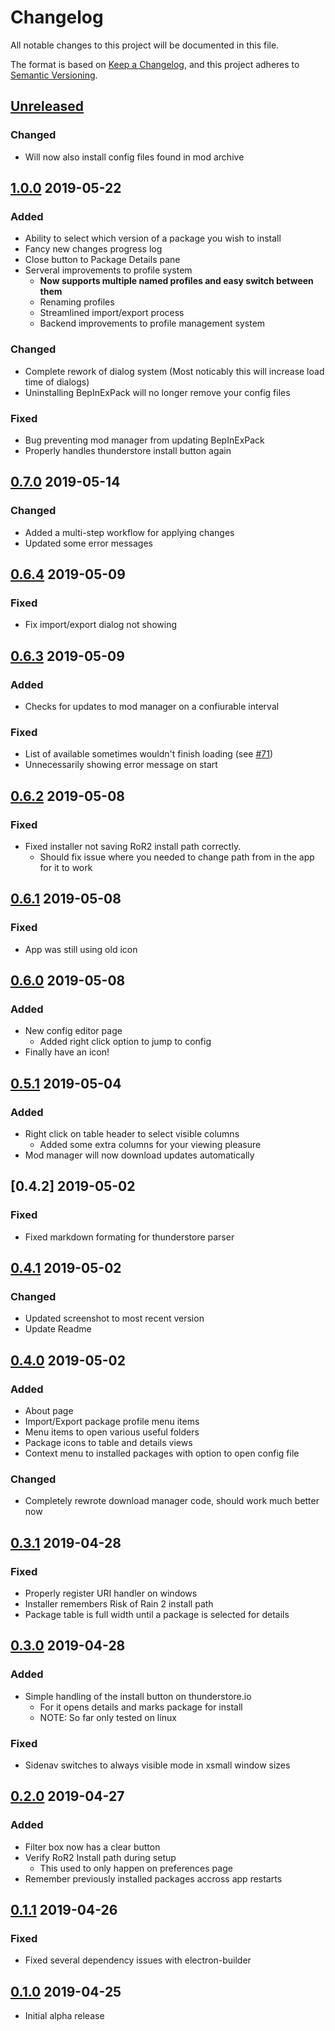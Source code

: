 # Changelog

All notable changes to this project will be documented in this file.

The format is based on [Keep a Changelog](https://keepachangelog.com/en/1.0.0/),
and this project adheres to [Semantic Versioning](https://semver.org/spec/v2.0.0.html).

## [Unreleased]

### Changed

- Will now also install config files found in mod archive

## [1.0.0] 2019-05-22

### Added

- Ability to select which version of a package you wish to install
- Fancy new changes progress log
- Close button to Package Details pane
- Serveral improvements to profile system
    - **Now supports multiple named profiles and easy switch between them**
    - Renaming profiles
    - Streamlined import/export process
    - Backend improvements to profile management system

### Changed

- Complete rework of dialog system (Most noticably this will increase load time of dialogs)
- Uninstalling BepInExPack will no longer remove your config files

### Fixed

- Bug preventing mod manager from updating BepInExPack
- Properly handles thunderstore install button again

## [0.7.0] 2019-05-14

### Changed

- Added a multi-step workflow for applying changes
- Updated some error messages

## [0.6.4] 2019-05-09

### Fixed

- Fix import/export dialog not showing

## [0.6.3] 2019-05-09

### Added

- Checks for updates to mod manager on a confiurable interval

### Fixed

- List of available sometimes wouldn't finish loading (see [#71](https://github.com/scottbot95/RoR2ModManager/issues/71))
- Unnecessarily showing error message on start

## [0.6.2] 2019-05-08

### Fixed

- Fixed installer not saving RoR2 install path correctly.
    - Should fix issue where you needed to change path from in the app for it to work

## [0.6.1] 2019-05-08

### Fixed

- App was still using old icon

## [0.6.0] 2019-05-08

### Added

- New config editor page
    - Added right click option to jump to config
- Finally have an icon!

## [0.5.1] 2019-05-04

### Added

- Right click on table header to select visible columns
    - Added some extra columns for your viewing pleasure
- Mod manager will now download updates automatically

## [0.4.2] 2019-05-02

### Fixed

- Fixed markdown formating for thunderstore parser

## [0.4.1] 2019-05-02

### Changed

- Updated screenshot to most recent version
- Update Readme

## [0.4.0] 2019-05-02

### Added

- About page
- Import/Export package profile menu items
- Menu items to open various useful folders
- Package icons to table and details views
- Context menu to installed packages with option to open config file

### Changed

- Completely rewrote download manager code, should work much better now

## [0.3.1] 2019-04-28

### Fixed

- Properly register URI handler on windows
- Installer remembers Risk of Rain 2 install path
- Package table is full width until a package is selected for details

## [0.3.0] 2019-04-28

### Added

- Simple handling of the install button on thunderstore.io
  - For it opens details and marks package for install
  - NOTE: So far only tested on linux

### Fixed

- Sidenav switches to always visible mode in xsmall window sizes

## [0.2.0] 2019-04-27

### Added

- Filter box now has a clear button
- Verify RoR2 Install path during setup
  - This used to only happen on preferences page
- Remember previously installed packages accross app restarts

## [0.1.1] 2019-04-26

### Fixed

- Fixed several dependency issues with electron-builder

## [0.1.0] 2019-04-25

- Initial alpha release

[unreleased]: https://github.com/scottbot95/RoR2ModManager/compare/v1.0.0...HEAD
[1.0.0]: https://github.com/scottbot95/RoR2ModManager/compare/v0.7.0...v1.0.0
[0.7.0]: https://github.com/scottbot95/RoR2ModManager/compare/v0.6.4...v0.7.0
[0.6.4]: https://github.com/scottbot95/RoR2ModManager/compare/v0.6.3...v0.6.4
[0.6.3]: https://github.com/scottbot95/RoR2ModManager/compare/v0.6.2...v0.6.3
[0.6.2]: https://github.com/scottbot95/RoR2ModManager/compare/v0.6.1...v0.6.2
[0.6.1]: https://github.com/scottbot95/RoR2ModManager/compare/v0.6.0...v0.6.1
[0.6.0]: https://github.com/scottbot95/RoR2ModManager/compare/v0.5.1...v0.6.0
[0.5.1]: https://github.com/scottbot95/RoR2ModManager/compare/v0.4.1...v0.5.1
[0.4.1]: https://github.com/scottbot95/RoR2ModManager/compare/v0.4.0...v0.4.1
[0.4.0]: https://github.com/scottbot95/RoR2ModManager/compare/v0.3.1...v0.4.0
[0.3.1]: https://github.com/scottbot95/RoR2ModManager/compare/v0.3.0...v0.3.1
[0.3.0]: https://github.com/scottbot95/RoR2ModManager/compare/v0.2.0...v0.3.0
[0.2.0]: https://github.com/scottbot95/RoR2ModManager/compare/v0.1.1...v0.2.0
[0.1.1]: https://github.com/scottbot95/RoR2ModManager/compare/v0.1.0...v0.1.1
[0.1.0]: https://github.com/scottbot95/RoR2ModManager/releases/tag/v0.1.0
